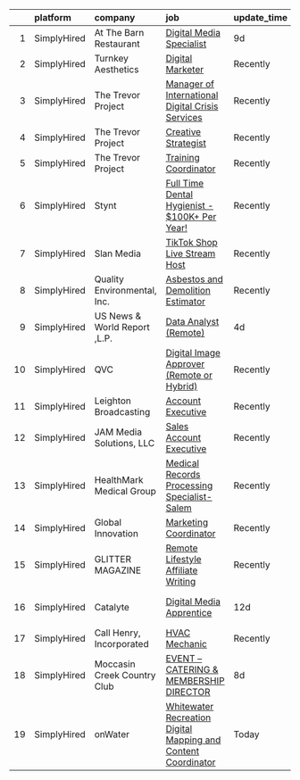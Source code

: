 

|    | platform    | company                      | job                                                                                                                                                                        | update_time   | location                   |
|---:|:------------|:-----------------------------|:---------------------------------------------------------------------------------------------------------------------------------------------------------------------------|:--------------|:---------------------------|
|  1 | SimplyHired | At The Barn Restaurant       | [Digital Media Specialist](https://www.simplyhired.com/job/z5z4ErwY1fso43ZH8Zk87nC2qqHH53GMZ1PH072MiWepXOTKbiRonw?q=digital+platform)                                      | 9d            | Granby, CT                 |
|  2 | SimplyHired | Turnkey Aesthetics           | [Digital Marketer](https://www.simplyhired.com/job/BgoZSJpVYncum3TL19QF_Zit6uLB6e1XqKVzNJ36_mhk4712V9oNsQ?q=digital+platform)                                              | Recently      | Remote                     |
|  3 | SimplyHired | The Trevor Project           | [Manager of International Digital Crisis Services](https://www.simplyhired.com/job/Z4cFFelTHnrPT2MKRe0b1WFCh7uCER9id9k1Qo7WOvBzimIAcWEhNA?q=digital+platform)              | Recently      | United States              |
|  4 | SimplyHired | The Trevor Project           | [Creative Strategist](https://www.simplyhired.com/job/ptKdruhOxQX_3sgtdd2WG0pjtZa6e2XcpTvCL8vPpG1zluJFzllmOg?q=digital+platform)                                           | Recently      | United States              |
|  5 | SimplyHired | The Trevor Project           | [Training Coordinator](https://www.simplyhired.com/job/czdB0NRI4c3td_p7atit5L3yB2pmUEpUrJg6AwnqkDsgOwSnkq4ByQ?q=digital+platform)                                          | Recently      | United States              |
|  6 | SimplyHired | Stynt                        | [Full Time Dental Hygienist - $100K+ Per Year!](https://www.simplyhired.com/job/d6R6I7YtG9MCyCiZL44kHie_lCWexTkl-GYH7fvGM0qYUjLEh3uqzA?q=digital+platform)                 | Recently      | Massachusetts              |
|  7 | SimplyHired | Slan Media                   | [TikTok Shop Live Stream Host](https://www.simplyhired.com/job/J7-AnJE3a2RwPuAfmlZnpaUEcLf7HjyZrmNL3dyyMQwYCkJFXE4qzw?q=digital+platform)                                  | Recently      | Remote                     |
|  8 | SimplyHired | Quality Environmental, Inc.  | [Asbestos and Demolition Estimator](https://www.simplyhired.com/job/Xp28goQL8bI4DdsTIc2Kjjc6i45Qe6WuKmh6A-Ilm_89lSswagrnUw?q=digital+platform)                             | Recently      | Santa Fe Springs, CA       |
|  9 | SimplyHired | US News & World Report ,L.P. | [Data Analyst (Remote)](https://www.simplyhired.com/job/Qq--yOizKJSNhujbSHBheFEVegQhTWkj0U9_6RC6B_4kQ994QEJh1w?q=digital+platform)                                         | 4d            | Washington, DC             |
| 10 | SimplyHired | QVC                          | [Digital Image Approver (Remote or Hybrid)](https://www.simplyhired.com/job/0H42zIAIz-TYSqF0T3BqqAeLLBwmxp4cSX3Mjwvf45zsU-TdaMGE9w?q=digital+platform)                     | Recently      | Ohio                       |
| 11 | SimplyHired | Leighton Broadcasting        | [Account Executive](https://www.simplyhired.com/job/QYQbB12uRDBBBh55LESzLvAujNptVxoF4FYnD5FnP22TnrSJXfx2FQ?q=digital+platform)                                             | Recently      | Thompson, ND               |
| 12 | SimplyHired | JAM Media Solutions, LLC     | [Sales Account Executive](https://www.simplyhired.com/job/-kqXTjhjUx9sBXmTVsdS9khiT9_19ObeCWVWMAGmJ_3cHPQUlYIOhA?q=digital+platform)                                       | Recently      | Outer Banks, NC            |
| 13 | SimplyHired | HealthMark Medical Group     | [Medical Records Processing Specialist- Salem](https://www.simplyhired.com/job/DTvYBCw26VW98qDg49Y1_KKT2o8f8KhxBAIkdhv1_oe2lvi5kqu9Vw?q=digital+platform)                  | Recently      | Remote                     |
| 14 | SimplyHired | Global Innovation            | [Marketing Coordinator](https://www.simplyhired.com/job/XvJa4HkGkD58dajcM1wP5HNjyjEckyA9jN9Jd0v50VZQWWTCKSZlWg?q=digital+platform)                                         | Recently      | Lake City, FL              |
| 15 | SimplyHired | GLITTER MAGAZINE             | [Remote Lifestyle Affiliate Writing](https://www.simplyhired.com/job/ddMt2vHupHIUgd0NwbKLj3Ow8fJJVXttLBfRLUBOS8L5lrgkXW_XjA?q=digital+platform)                            | Recently      | Remote                     |
| 16 | SimplyHired | Catalyte                     | [Digital Media Apprentice](https://www.simplyhired.com/job/V8wD3XmYlPCsiL_aQi7GeVGXAouzUtLH7ScyW1YxmnJvxJsBH1pndg?q=digital+platform)                                      | 12d           | Baltimore, MD +3 locations |
| 17 | SimplyHired | Call Henry, Incorporated     | [HVAC Mechanic](https://www.simplyhired.com/job/4LpWFvZuJ5CLGwk2Vav7Lt-0jRRRekHjU8nHpcPOlS_A_fGhU80DVA?q=digital+platform)                                                 | Recently      | Vandenberg AFB, CA         |
| 18 | SimplyHired | Moccasin Creek Country Club  | [EVENT – CATERING & MEMBERSHIP DIRECTOR](https://www.simplyhired.com/job/_H0Bjy3wpR7RlTxjy8BXkr1orcXSRBHvXPTuWM69qpRoXyXomY5ZrQ?q=digital+platform)                        | 8d            | Aberdeen, SD               |
| 19 | SimplyHired | onWater                      | [Whitewater Recreation Digital Mapping and Content Coordinator](https://www.simplyhired.com/job/HSlH0w4H9gPU3AZS9Td6daxAYv7HB2AZblIXyg9YepFsh61NcRVQCQ?q=digital+platform) | Today         | Remote                     |